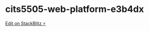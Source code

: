 # cits5505-web-platform-e3b4dx

[Edit on StackBlitz ⚡️](https://stackblitz.com/edit/cits5505-web-platform-e3b4dx)